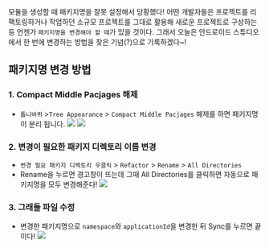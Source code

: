 모듈을 생성할 때 패키지명을 잘못 설정해서 당황했다! 
어떤 개발자들은 프로젝트를 리팩토링하거나 작업하던 소규모 프로젝트를 그대로 활용해 새로운 프로젝트로 구상하는 등 언젠가 `패키지명을 변경해야 할 때`가 있을 것이다. 
그래서 오늘은 안드로이드 스튜디오에서 한 번에 변경하는 방법을 찾은 기념(?)으로 기록하겠다~!

## 패키지명 변경 방법
### 1. Compact Middle Pacjages 해제
* `톱니바퀴` >`Tree Appearance` > `Compact Middle Pacjages` 해제를 하면 패키지명이 분리 됩니다.
![](https://velog.velcdn.com/images/kuronuma_daisy/post/36bc0b4d-d78c-4c0a-9d11-e6f6a539ad24/image.png)
![](https://velog.velcdn.com/images/kuronuma_daisy/post/fda9a1ef-4efe-45e9-8f84-bb924fc6e537/image.png)

### 2. 변경이 필요한 패키지 디렉토리 이름 변경
* `변경 필요 패키지 디렉토리 우클릭` > `Refactor` > `Rename` > `All Directories`
* Rename을 누르면 경고창이 뜨는데 그때 All Directories를 클릭하면 자동으로 패키지명을 모두 변경해준다!
![](https://velog.velcdn.com/images/kuronuma_daisy/post/854cd8da-0167-4506-9014-f895ea5404d3/image.png)

### 3. 그래들 파일 수정
* 변경한 패키지명으로 `namespace`와 `applicationId`을 변경한 뒤 Sync를 누르면 끝이다!
![](https://velog.velcdn.com/images/kuronuma_daisy/post/177b3ea3-4854-4c6c-8217-c209f6fba4d1/image.png)
